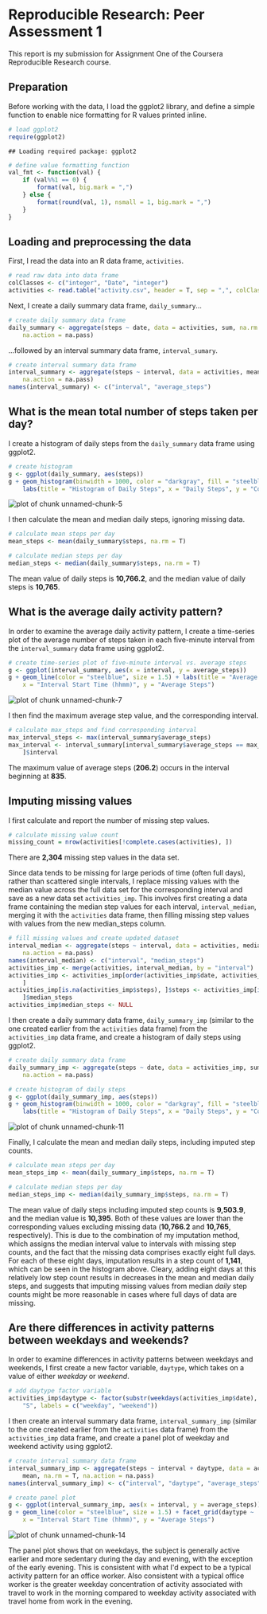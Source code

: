 # Reproducible Research: Peer Assessment 1

This report is my submission for Assignment One of the Coursera Reproducible
Research course.

## Preparation
Before working with the data, I load the ggplot2 library, and define a
simple function to enable nice formatting for R values printed inline.


```r
# load ggplot2
require(ggplot2)
```

```
## Loading required package: ggplot2
```

```r
# define value formatting function
val_fmt <- function(val) {
    if (val%%1 == 0) {
        format(val, big.mark = ",")
    } else {
        format(round(val, 1), nsmall = 1, big.mark = ",")
    }
}
```


## Loading and preprocessing the data

First, I read the data into an R data frame, ```activities```.


```r
# read raw data into data frame
colClasses <- c("integer", "Date", "integer")
activities <- read.table("activity.csv", header = T, sep = ",", colClasses = colClasses)
```


Next, I create a daily summary data frame, ```daily_summary```...


```r
# create daily summary data frame
daily_summary <- aggregate(steps ~ date, data = activities, sum, na.rm = F, 
    na.action = na.pass)
```


...followed by an interval summary data frame, ```interval_sumary```.


```r
# create interval summary data frame
interval_summary <- aggregate(steps ~ interval, data = activities, mean, na.rm = T, 
    na.action = na.pass)
names(interval_summary) <- c("interval", "average_steps")
```


## What is the mean total number of steps taken per day?

I create a histogram of daily steps from the ```daily_summary``` data frame
using ggplot2.


```r
# create histogram
g <- ggplot(daily_summary, aes(steps))
g + geom_histogram(binwidth = 1000, color = "darkgray", fill = "steelblue") + 
    labs(title = "Histogram of Daily Steps", x = "Daily Steps", y = "Count of Days")
```

![plot of chunk unnamed-chunk-5](figure/unnamed-chunk-5.png) 


I then calculate the mean and median daily steps, ignoring missing data.


```r
# calculate mean steps per day
mean_steps <- mean(daily_summary$steps, na.rm = T)

# calculate median steps per day
median_steps <- median(daily_summary$steps, na.rm = T)
```


The mean value of daily steps is **10,766.2**, and the median
value of daily steps is **10,765**.

## What is the average daily activity pattern?

In order to examine the average daily activity pattern, I create a time-series
plot of the average number of steps taken in each five-minute interval from the
```interval_summary``` data frame using ggplot2.


```r
# create time-series plot of five-minute interval vs. average steps
g <- ggplot(interval_summary, aes(x = interval, y = average_steps))
g + geom_line(color = "steelblue", size = 1.5) + labs(title = "Average Steps by Five-Minute Interval", 
    x = "Interval Start Time (hhmm)", y = "Average Steps")
```

![plot of chunk unnamed-chunk-7](figure/unnamed-chunk-7.png) 


I then find the maximum average step value, and the corresponding interval.


```r
# calculate max_steps and find corresponding interval
max_interval_steps <- max(interval_summary$average_steps)
max_interval <- interval_summary[interval_summary$average_steps == max_interval_steps, 
    ]$interval
```


The maximum value of average steps (**206.2**) occurs
in the  interval beginning at **835**.

## Imputing missing values

I first calculate and report the number of missing step values.


```r
# calculate missing value count
missing_count = nrow(activities[!complete.cases(activities), ])
```


There are **2,304** missing step values in the data set.

Since data tends to be missing for large periods of time (often full days),
rather than scattered single intervals, I replace missing values with the
median value across the full data set for the corresponding interval and save
as a new data set ```activities_imp```. This involves first creating a data
frame containing the median step values for each interval,
```interval_median```, merging it with the ```activities``` data frame,
then filling missing step values with values from the new median_steps column.


```r
# fill missing values and create updated dataset
interval_median <- aggregate(steps ~ interval, data = activities, median, na.rm = T, 
    na.action = na.pass)
names(interval_median) <- c("interval", "median_steps")
activities_imp <- merge(activities, interval_median, by = "interval")
activities_imp <- activities_imp[order(activities_imp$date, activities_imp$interval), 
    ]
activities_imp[is.na(activities_imp$steps), ]$steps <- activities_imp[is.na(activities_imp$steps), 
    ]$median_steps
activities_imp$median_steps <- NULL
```


I then create a daily summary data frame, ```daily_summary_imp``` (similar to
the one created earlier from the ```activities``` data frame) from the
```activities_imp``` data frame, and create a histogram of daily steps using
ggplot2.


```r
# create daily summary data frame
daily_summary_imp <- aggregate(steps ~ date, data = activities_imp, sum, na.rm = F, 
    na.action = na.pass)

# create histogram of daily steps
g <- ggplot(daily_summary_imp, aes(steps))
g + geom_histogram(binwidth = 1000, color = "darkgray", fill = "steelblue") + 
    labs(title = "Histogram of Daily Steps", x = "Daily Steps", y = "Count of Days")
```

![plot of chunk unnamed-chunk-11](figure/unnamed-chunk-11.png) 


Finally, I calculate the mean and median daily steps, including imputed step
counts.


```r
# calculate mean steps per day
mean_steps_imp <- mean(daily_summary_imp$steps, na.rm = T)

# calculate median steps per day
median_steps_imp <- median(daily_summary_imp$steps, na.rm = T)
```


The mean value of daily steps including imputed step counts is
**9,503.9**, and the median value is
**10,395**. Both of these values are lower than the
corresponding values excluding missing data (**10,766.2** and
**10,765**, respectively). This is due to the combination of
my imputation method, which assigns the median interval value to intervals with
missing step counts, and the fact that the missing data comprises exactly eight
full days. For each of these eight days, imputation results in a step count of
**1,141**, which can be seen in the
histogram above. Cleary, adding eight days at this relatively low step count
results in decreases in the mean and median daily steps, and suggests that
imputing missing values from median *daily* step counts might be more reasonable
in cases where full days of data are missing.

## Are there differences in activity patterns between weekdays and weekends?

In order to examine differences in activity patterns between weekdays and
weekends, I first create a new factor variable, ```daytype```, which takes on
a value of either *weekday* or *weekend*.


```r
# add daytype factor variable
activities_imp$daytype <- factor(substr(weekdays(activities_imp$date), 1, 1) == 
    "S", labels = c("weekday", "weekend"))
```


I then create an interval summary data frame, ```interval_summary_imp```
(similar to the one created earlier from the ```activities``` data frame) from
the ```activities_imp``` data frame, and create a panel plot of weekday and
weekend activity using ggplot2.


```r
# create interval summary data frame
interval_summary_imp <- aggregate(steps ~ interval + daytype, data = activities_imp, 
    mean, na.rm = T, na.action = na.pass)
names(interval_summary_imp) <- c("interval", "daytype", "average_steps")

# create panel plot
g <- ggplot(interval_summary_imp, aes(x = interval, y = average_steps))
g + geom_line(color = "steelblue", size = 1.5) + facet_grid(daytype ~ .) + labs(title = "Average Steps by Five-Minute Interval and Day Type", 
    x = "Interval Start Time (hhmm)", y = "Average Steps")
```

![plot of chunk unnamed-chunk-14](figure/unnamed-chunk-14.png) 


The panel plot shows that on weekdays, the subject is generally
active earlier and more sedentary during the day and evening, with the
exception of the early evening. This is consistent with what I'd expect to be
a typical activity pattern for an office worker. Also consistent with a
typical office worker is the greater weekday concentration of activity
associated with travel to work in the morning compared to weekday activity
associated with travel home from work in the evening.
